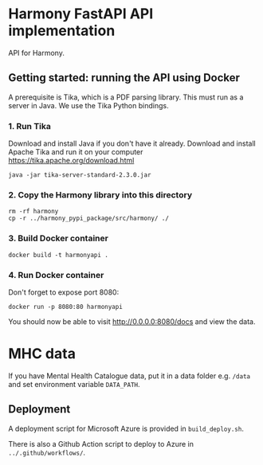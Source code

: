 # Harmony FastAPI API implementation

API for Harmony.

## Getting started: running the API using Docker

A prerequisite is Tika, which is a PDF parsing library. This must run as a server in Java. We use the Tika Python bindings.

### 1. Run Tika

Download and install Java if you don't have it already. Download and install Apache Tika and run it on your computer https://tika.apache.org/download.html

```
java -jar tika-server-standard-2.3.0.jar
```

### 2. Copy the Harmony library into this directory

```
rm -rf harmony
cp -r ../harmony_pypi_package/src/harmony/ ./
```

### 3. Build Docker container

```
docker build -t harmonyapi .
```

### 4. Run Docker container

Don't forget to expose port 8080:

```
docker run -p 8080:80 harmonyapi
```

You should now be able to visit http://0.0.0.0:8080/docs and view the data.

# MHC data

If you have Mental Health Catalogue data, put it in a data folder e.g. `/data` and set environment variable `DATA_PATH`.

## Deployment

A deployment script for Microsoft Azure is provided in `build_deploy.sh`.

There is also a Github Action script to deploy to Azure in `../.github/workflows/`.